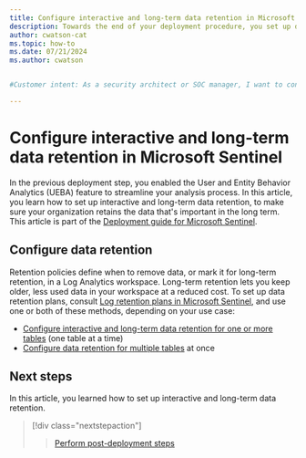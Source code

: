 ```yaml
---
title: Configure interactive and long-term data retention in Microsoft Sentinel
description: Towards the end of your deployment procedure, you set up data retention to suit your organization's needs.
author: cwatson-cat
ms.topic: how-to
ms.date: 07/21/2024
ms.author: cwatson


#Customer intent: As a security architect or SOC manager, I want to configure data retention and archiving policies so that I can ensure long-term storage of important data at a reduced cost.

---
```


# Configure interactive and long-term data retention in Microsoft Sentinel

In the previous deployment step, you enabled the User and Entity Behavior Analytics (UEBA) feature to streamline your analysis process. In this article, you learn how to set up interactive and long-term data retention, to make sure your organization retains the data that's important in the long term. This article is part of the [Deployment guide for Microsoft Sentinel](deploy-overview.md).

## Configure data retention

Retention policies define when to remove data, or mark it for long-term retention, in a Log Analytics workspace. Long-term retention lets you keep older, less used data in your workspace at a reduced cost. To set up data retention plans, consult [Log retention plans in Microsoft Sentinel](log-plans.md), and use one or both of these methods, depending on your use case:

- [Configure interactive and long-term data retention for one or more tables](../azure-monitor/logs/data-retention-configure.md) (one table at a time)
- [Configure data retention for multiple tables](https://github.com/Azure/Azure-Sentinel/tree/master/Tools/Archive-Log-Tool) at once

## Next steps

In this article, you learned how to set up interactive and long-term data retention.

> [!div class="nextstepaction"]
>>[Perform post-deployment steps](review-fine-tune-overview.md)